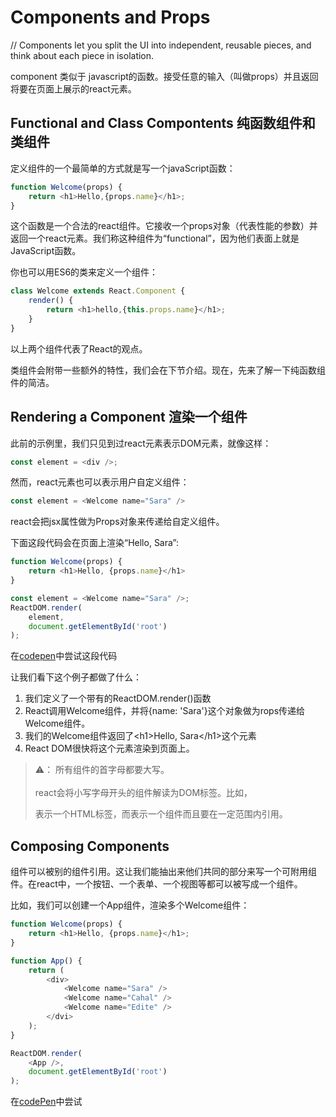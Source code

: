 # Components and Props

// Components let you split the UI into independent, reusable pieces, and think about each piece in isolation.

component 类似于 javascript的函数。接受任意的输入（叫做props）并且返回将要在页面上展示的react元素。

## Functional and Class Compontents 纯函数组件和类组件

定义组件的一个最简单的方式就是写一个javaScript函数：

```javascript
function Welcome(props) {
    return <h1>Hello,{props.name}</h1>;
}
```
这个函数是一个合法的react组件。它接收一个props对象（代表性能的参数）并返回一个react元素。我们称这种组件为“functional”，因为他们表面上就是JavaScript函数。

你也可以用ES6的类来定义一个组件：

```javascript
class Welcome extends React.Component {
    render() {
        return <h1>hello,{this.props.name}</h1>;
    }
}
```

以上两个组件代表了React的观点。

类组件会附带一些额外的特性，我们会在下节介绍。现在，先来了解一下纯函数组件的简洁。

## Rendering a Component 渲染一个组件

此前的示例里，我们只见到过react元素表示DOM元素，就像这样：

```javascript
const element = <div />;
```

然而，react元素也可以表示用户自定义组件：

```javascript
const element = <Welcome name="Sara" />
```

react会把jsx属性做为Props对象来传递给自定义组件。

下面这段代码会在页面上渲染“Hello, Sara”:

```javascript
function Welcome(props) {
    return <h1>Hello, {props.name}</h1>
}

const element = <Welcome name="Sara" />;
ReactDOM.render(
    element,
    document.getElementById('root')
);
```

在[codepen](https://codepen.io/pen?&editors=0010)中尝试这段代码

让我们看下这个例子都做了什么：
1. 我们定义了一个带有<Welcome name="Sara" />的ReactDOM.render()函数
2. React调用Welcome组件，并将{name: 'Sara'}这个对象做为rops传递给Welcome组件。
3. 我们的Welcome组件返回了\<h1>Hello, Sara\</h1>这个元素
4. React DOM很快将这个元素渲染到页面上。

> ⚠️：
        所有组件的首字母都要大写。<br/><br/>
        react会将小写字母开头的组件解读为DOM标签。比如，<div />表示一个HTML标签，而<Welcome />表示一个组件而且要在一定范围内引用。

## Composing Components

组件可以被别的组件引用。这让我们能抽出来他们共同的部分来写一个可附用组件。在react中，一个按钮、一个表单、一个视图等都可以被写成一个组件。

比如，我们可以创建一个App组件，渲染多个Welcome组件：

```javascript
function Welcome(props) {
    return <h1>Hello, {props.name}</h1>;
}

function App() {
    return (
        <div>
            <Welcome name="Sara" />
            <Welcome name="Cahal" />
            <Welcome name="Edite" />
        </dvi>
    );
}

ReactDOM.render(
    <App />,
    document.getElementById('root')
);
```

在[codePen](https://codepen.io/pen?&editors=0010)中尝试

